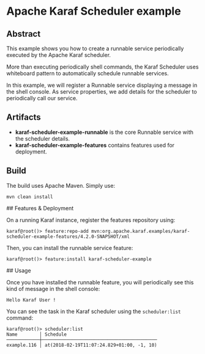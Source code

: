 # Apache Karaf Scheduler example

## Abstract

This example shows you how to create a runnable service periodically executed by the Apache Karaf scheduler.

More than executing periodically shell commands, the Karaf Scheduler uses whiteboard pattern to automatically schedule
runnable services.

In this example, we will register a Runnable service displaying a message in the shell console. As service properties, we 
add details for the scheduler to periodically call our service.

## Artifacts

* **karaf-scheduler-example-runnable** is the core Runnable service with the scheduler details.
* **karaf-scheduler-example-features** contains features used for deployment.

## Build

The build uses Apache Maven. Simply use:

```
mvn clean install
```

## Features & Deployment

On a running Karaf instance, register the features repository using:

```
karaf@root()> feature:repo-add mvn:org.apache.karaf.examples/karaf-scheduler-example-features/4.2.0-SNAPSHOT/xml
```

Then, you can install the runnable service feature:

```
karaf@root()> feature:install karaf-scheduler-example
```

## Usage

Once you have installed the runnable feature, you will periodically see this kind of message in the shell console:

```
Hello Karaf User !
```

You can see the task in the Karaf scheduler using the `scheduler:list` command:

```
karaf@root()> scheduler:list 
Name        │ Schedule
────────────┼──────────────────────────────────────────
example.116 │ at(2018-02-19T11:07:24.829+01:00, -1, 10)
```
